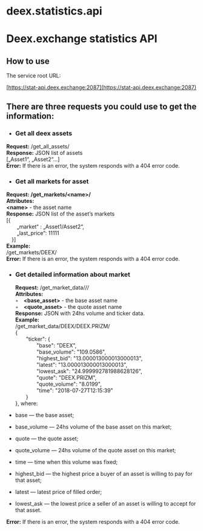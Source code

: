 # deex.statistics.api
Deex.exchange statistics API
============================

How to use
----------

The service root URL:

[https://stat-api.deex.exchange:2087](https://stat-api.deex.exchange:2087)

There are three requests you could use to get the information:
--------------------------------------------------------------

-   ### Get all deex assets

**Request:** /get\_all\_assets/ \
**Response:** JSON list of assets \
[„Asset1“, „Asset2“…] \
**Error:** If there is an error, the system responds with a 404 error
code.

-   ### Get all markets for asset

**Request: /get\_markets/\<name\>/** \
**Attributes:** \
**\<name\>** - the asset name \
**Response:** JSON list of the asset’s markets \
[{ \
  „market“ : „Asset1/Asset2“, \
  „last\_price“: 11111 \
 }] \
**Example:** \
/get\_markets/DEEX/ \
**Error:** If there is an error, the system responds with a 404 error
code.

-   ### Get detailed information about market

    **Request:** /get\_market\_data/// \
    **Attributes:** \
    ◦ **\<base\_asset\>** - the base asset name \
    ◦ **\<quote\_asset\>** - the quote asset name \
    **Response:** JSON with 24hs volume and ticker data. \
    **Example:** \
    /get\_market\_data/DEEX/DEEX.PRIZM/ \
    { \
      "ticker": { \
        "base": "DEEX", \
        "base\_volume": "109.0586", \
        "highest\_bid": "13.000013000013000013", \
        "latest": "13.000013000013000013", \
        "lowest\_ask": "24.999992781988628126", \
        "quote": "DEEX.PRIZM", \
        "quote\_volume": "8.0199", \
        "time": "2018-07-27T12:15:39" \
      } \
    }, where:

-   base — the base asset;
-   base\_volume — 24hs volume of the base asset on this market;
-   quote — the quote asset;
-   quote\_volume — 24hs volume of the quote asset on this market;
-   time — time when this volume was fixed;
-   highest\_bid — the highest price a buyer of an asset is willing to
    pay for that asset;
-   latest — latest price of filled order;
-   lowest\_ask — the lowest price a seller of an asset is willing to
    accept for that asset.

**Error:** If there is an error, the system responds with a 404 error
code.

